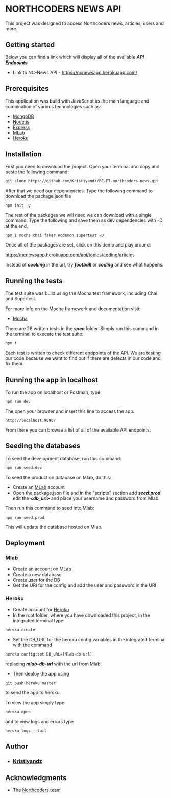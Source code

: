 # NORTHCODERS NEWS API

This project was designed to access Northcoders news, articles, users and more.
## Getting started

Below you can find a link which will display all of the available ***API Endpoints***

* Link to NC-News API - https://ncnewsapp.herokuapp.com/

## Prerequisites
This application was build with JavaScript as the main language and combination of various technologies such as:
 * [MongoDB](https://www.mongodb.com/)
 * [Node.js](https://nodejs.org/en/)
 * [Express](https://expressjs.com/)
 * [MLab](https://mlab.com/)
 * [Heroku](https://heroku.com/)

## Installation

First you need to download the project.
Open your terminal and copy and paste the following command:
```
git clone https://github.com/Kristiyandz/BE-FT-northcoders-news.git
```
After that we need our dependencies.
Type the following command to download the package.json file
```
npm init -y
```
The rest of the packages we will need we can download with a single command. Type the following and save them as dev dependencies with -D at the end.
```
npm i mocha chai faker nodemon supertest -D
```
Once all of the packages are set, click on this demo and play around:

https://ncnewsapp.herokuapp.com/api/topics/coding/articles

Instead of ***cooking*** in the url, try ***football*** or ***coding*** and see what happens.

## Running the tests
The test suite was build using the Mocha test framework, including Chai and Supertest.

For more info on the Mocha framework and documentation visit:
* [Mocha](https://mochajs.org/)

There are 26 written tests in the ***spec*** folder.
Simply run this command in the terminal to execute the test suite:
```
npm t
```
Each test is written to check different endpoints of the API.
We are testing our code because we want to find out if there are defects in our code and fix them.

## Running the app in localhost

To run the app on localhost or Postman, type:
```
npm run dev
```
The open your browser and insert this line to access the app:
```
http://localhost:9090/
```
From there you can browse a list of all of the available API endpoints.
## Seeding the databases

To seed the development database, run this command:
```
npm run seed:dev
```
To seed the production database on Mlab, do this:
* Create an [MLab](https://mlab.com/) account
* Open the package.json file and in the "scripts" section add ***seed:prod***, edit the ***<db_url>*** and place your username and password from Mlab.

Then run this command to seed into Mlab:

```
npm run seed:prod
```
This will update the database hosted on Mlab.

## Deployment
### Mlab
* Create an account on [MLab](https://mlab.com/)
* Create a new database
* Create user for the DB
* Get the URI for the config and add the user and password in the URI

### Heroku
* Create account for [Heroku](https://heroku.com/)
* In the root folder, where you have downloaded this project, in the integrated terminal type:
```
heroku create
```
* Set the DB_URL for the heroku config variables in the integrated terminal with the command
```
heroku config:set DB_URL=[Mlab-db-url]
```
replacing ***mlab-db-url*** with the url from Mlab.
* Then deploy the app using
```
git push heroku master
```
to send the app to heroku.

To view the app simply type
```
heroku open
```
and to view logs and errors type
```
heroku logs --tail
```
## Author
* ### [Kristiyandz](https://github.com/Kristiyandz)

## Acknowledgments
* The [Northcoders](https://northcoders.com/) team



